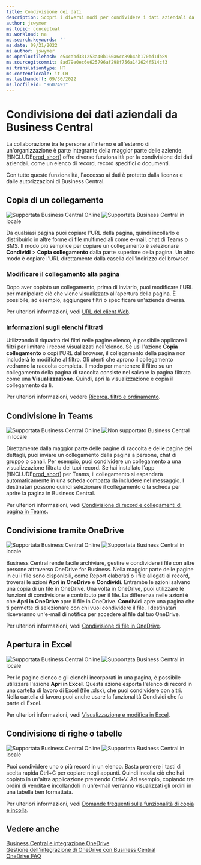 ```yaml
---
title: Condivisione dei dati
description: Scopri i diversi modi per condividere i dati aziendali da Business Central.
author: jswymer
ms.topic: conceptual
ms.workload: na
ms.search.keywords: ''
ms.date: 09/21/2022
ms.author: jswymer
ms.openlocfilehash: e54cabd331253a40b160a6cc89b4ab170bd1db89
ms.sourcegitcommit: 8ad79e0ec6e625796af298f756a142624f514cf3
ms.translationtype: HT
ms.contentlocale: it-CH
ms.lasthandoff: 09/30/2022
ms.locfileid: "9607491"
---
```

# <a name="sharing-business-data-from-business-central"></a>Condivisione dei dati aziendali da Business Central

La collaborazione tra le persone all'interno e all'esterno di un'organizzazione è parte integrante della maggior parte delle aziende. [!INCLUDE[prod_short](includes/prod_short.md)] offre diverse funzionalità per la condivisione dei dati aziendali, come un elenco di record, record specifici o documenti. <!--, with others&mdash;even those people who don't have a Business Central license in some cases.-->

Con tutte queste funzionalità, l'accesso ai dati è protetto dalla licenza e dalle autorizzazioni di Business Central.

## <a name="copying-a-link"></a>Copia di un collegamento

![Supportata](media/check.png) Business Central Online ![Supportata](media/check.png) Business Central in locale

Da qualsiasi pagina puoi copiare l'URL della pagina, quindi incollarlo e distribuirlo in altre forme di file multimediali come e-mail, chat di Teams o SMS. Il modo più semplice per copiare un collegamento è selezionare **Condividi** > **Copia collegamento** dalla parte superiore della pagina. Un altro modo è copiare l'URL direttamente dalla casella dell'indirizzo del browser.

### <a name="modify-the-page-link"></a>Modificare il collegamento alla pagina

Dopo aver copiato un collegamento, prima di inviarlo, puoi modificare l'URL per manipolare ciò che viene visualizzato all'apertura della pagina. È possibile, ad esempio, aggiungere filtri o specificare un'azienda diversa.

Per ulteriori informazioni, vedi [URL del client Web](/dynamics365/business-central/dev-itpro/developer/devenv-web-client-urls).

### <a name="about-filtered-lists"></a>Informazioni sugli elenchi filtrati

Utilizzando il riquadro dei filtri nelle pagine elenco, è possibile applicare i filtri per limitare i record visualizzati nell'elenco. Se usi l'azione **Copia collegamento** o copi l'URL dal browser, il collegamento della pagina non includerà le modifiche al filtro. Gli utenti che aprono il collegamento vedranno la raccolta completa. Il modo per mantenere il filtro su un collegamento della pagina di raccolta consiste nel salvare la pagina filtrata come una **Visualizzazione**. Quindi, apri la visualizzazione e copia il collegamento da lì.

Per ulteriori informazioni, vedere [Ricerca, filtro e ordinamento](ui-enter-criteria-filters.md).

## <a name="sharing-to-teams"></a>Condivisione in Teams

![Supportata](media/check.png) Business Central Online ![Non supportato](media/x-icon.png) Business Central in locale

Direttamente dalla maggior parte delle pagine di raccolta e delle pagine dei dettagli, puoi inviare un collegamento della pagina a persone, chat di gruppo o canali. Per esempio, puoi condividere un collegamento a una visualizzazione filtrata dei tuoi record. Se hai installato l'app [!INCLUDE[prod_short](includes/prod_short.md)] per Teams, il collegamento si espanderà automaticamente in una scheda compatta da includere nel messaggio. I destinatari possono quindi selezionare il collegamento o la scheda per aprire la pagina in Business Central.

Per ulteriori informazioni, vedi [Condivisione di record e collegamenti di pagina in Teams](across-working-with-teams.md).

## <a name="sharing-through-onedrive"></a>Condivisione tramite OneDrive

![Supportata](media/check.png) Business Central Online ![Supportata](media/check.png) Business Central in locale

Business Central rende facile archiviare, gestire e condividere i file con altre persone attraverso OneDrive for Business. Nella maggior parte delle pagine in cui i file sono disponibili, come Report elaborati o i file allegati ai record, troverai le azioni **Apri in OneDrive** e **Condividi**. Entrambe le azioni salvano una copia di un file in OneDrive. Una volta in OneDrive, puoi utilizzare le funzioni di condivisione e contributo per il file. La differenza nelle azioni è che **Apri in OneDrive** apre il file in OneDrive. **Condividi** apre una pagina che ti permette di selezionare con chi vuoi condividere il file. I destinatari riceveranno un'e-mail di notifica per accedere al file dal tuo OneDrive.

Per ulteriori informazioni, vedi [Condivisione di file in OneDrive](across-share-onedrive.md).

## <a name="opening-in-excel"></a>Apertura in Excel

![Supportata](media/check.png) Business Central Online ![Supportata](media/check.png) Business Central in locale

Per le pagine elenco e gli elenchi incorporati in una pagina, è possibile utilizzare l'azione **Apri in Excel**. Questa azione esporta l'elenco di record in una cartella di lavoro di Excel (file .xlsx), che puoi condividere con altri. Nella cartella di lavoro puoi anche usare la funzionalità Condividi che fa parte di Excel.

Per ulteriori informazioni, vedi [Visualizzazione e modifica in Excel](across-work-with-excel.md).

## <a name="sharing-rows-or-tables"></a>Condivisione di righe o tabelle

![Supportata](media/check.png) Business Central Online ![Supportata](media/check.png) Business Central in locale

Puoi condividere uno o più record in un elenco. Basta premere i tasti di scelta rapida Ctrl+C per copiare negli appunti. Quindi incolla ciò che hai copiato in un'altra applicazione premendo Ctrl+V. Ad esempio, copiando tre ordini di vendita e incollandoli in un'e-mail verranno visualizzati gli ordini in una tabella ben formattata.

Per ulteriori informazioni, vedi [Domande frequenti sulla funzionalità di copia e incolla](faq-copy-paste.yml).

## <a name="see-also"></a>Vedere anche

[Business Central e integrazione OneDrive](across-onedrive-overview.md)  
[Gestione dell'integrazione di OneDrive con Business Central](admin-onedrive-integration.md)  
[OneDrive FAQ](admin-onedrive-faq.md)